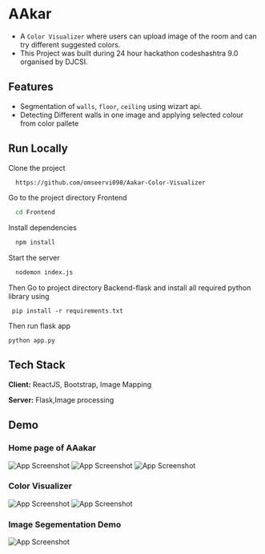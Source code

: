 
# AAkar

- A ```Color Visualizer``` where users can upload image of the room and can try different suggested colors.
- This Project was built during 24 hour hackathon codeshashtra 9.0 organised by DJCSI.



## Features

- Segmentation of ```walls```, ```floor```, ```ceiling``` using wizart api.
- Detecting Different walls in one image and applying selected colour from color pallete


## Run Locally

Clone the project

```bash
  https://github.com/omseervi098/Aakar-Color-Visualizer
```

Go to the project directory Frontend

```bash
  cd Frontend
```

Install dependencies

```bash
  npm install
```

Start the server

```bash
  nodemon index.js
```

Then Go to project directory Backend-flask
and install all required python library using

``` pip install -r requirements.txt```

Then run flask app

```python app.py```

## Tech Stack

**Client:** ReactJS, Bootstrap, Image Mapping

**Server:** Flask,Image processing





## Demo

### Home page of AAakar
![App Screenshot](https://raw.githubusercontent.com/omseervi098/Aakar-Color-Visualizer/imagemapping/ss/homepage.jpg)
![App Screenshot](https://raw.githubusercontent.com/omseervi098/Aakar-Color-Visualizer/imagemapping/ss/homepage-1.jpg)
![App Screenshot](https://raw.githubusercontent.com/omseervi098/Aakar-Color-Visualizer/imagemapping/ss/homepage-2.jpg)

### Color Visualizer
![App Screenshot](https://raw.githubusercontent.com/omseervi098/Aakar-Color-Visualizer/imagemapping/ss/colorvisualizer.jpg)
![App Screenshot](https://raw.githubusercontent.com/omseervi098/Aakar-Color-Visualizer/imagemapping/ss/colorvisualizer-1.jpg)

### Image Segementation Demo
![App Screenshot](https://raw.githubusercontent.com/omseervi098/Aakar-Color-Visualizer/imagemapping/ss/segmentation.gif)

